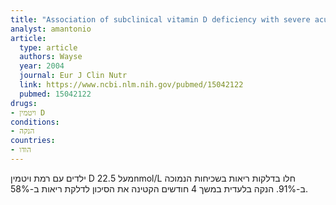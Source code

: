 ```yaml
---
title: "Association of subclinical vitamin D deficiency with severe acute lower respiratory infection in Indian children under 5 y"
analyst: amantonio
article:
  type: article
  authors: Wayse
  year: 2004
  journal: Eur J Clin Nutr
  link: https://www.ncbi.nlm.nih.gov/pubmed/15042122
  pubmed: 15042122
drugs:
- ויטמין D
conditions:
- הנקה
countries:
- הודו
---
```


ילדים עם רמת ויטמין D מעל 22.5nmol/L חלו בדלקות ריאות בשכיחות הנמוכה ב-91%.
הנקה בלעדית במשך 4 חודשים הקטינה את הסיכון לדלקת ריאות ב-58%.
